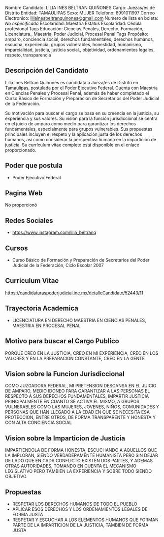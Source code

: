 Nombre Candidato: LILIA INES BELTRAN QUIÑONES
Cargo: Juezas/es de Distrito
Entidad: TAMAULIPAS
Sexo: MUJER
Telefono: 8991011997
Correo Electronico: liliainesbeltranquinones@gmail.com
Numero de lista en boleta: *No especificado*
Escolaridad: Maestría
Estatus Escolaridad: Cédula profesional
Tags Educación: Ciencias Penales, Derecho, Formación, Licenciatura., Maestría, Poder Judicial, Procesal Penal
Tags Propósito: amparo, conciencia social, derechos fundamentales, derechos humanos, escucha, experiencia, grupos vulnerables, honestidad, humanismo, imparcialidad, justicia, justicia social., objetividad, ordenamientos legales, respeto, transparencia


## Descripción del Candidato 

Lilia Ines Beltran Quiñones es candidata a Jueza/es de Distrito en Tamaulipas, postulada por el Poder Ejecutivo Federal. Cuenta con Maestría en Ciencias Penales y Procesal Penal, además de haber completado el Curso Básico de Formación y Preparación de Secretarios del Poder Judicial de la Federación.

Su motivación para buscar el cargo se basa en su creencia en la justicia, su experiencia y sus valores. Su visión para la función jurisdiccional se centra en el juicio de amparo como medio para garantizar los derechos fundamentales, especialmente para grupos vulnerables.  Sus propuestas principales incluyen el respeto y la aplicación justa de los derechos humanos, así como considerar la perspectiva humana en la impartición de justicia. Su currículum vitae completo está disponible en el enlace proporcionado.


## Poder que postula

- Poder Ejecutivo Federal


## Pagina Web

No proporcionó


## Redes Sociales

- https://www.instagram.com/lilia_beltranq


## Cursos

- Curso Básico de Formación y Preparación de Secretarios del Poder Judicial de la Federación, Ciclo Escolar 2007


## Curriculum Vitae

https://candidaturaspoderjudicial.ine.mx/detalleCandidato/52443/11


## Trayectoria Academica

- LICENCIATURA EN DERECHO MAESTRIA EN CIENCIAS PENALES, MAESTRIA EN PROCESAL PENAL


## Motivo para buscar el Cargo Publico

PORQUE CREO EN LA JUSTICIA, CREO EN MI EXPERIENCIA, CREO EN LOS VALORES Y EN LA PREPARACION CONSTANTE, CREO EN LA GENTE


## Vision sobre la Funcion Jurisdiccional

COMO JUZGADORA FEDERAL, MI PRETENSION DESCANSA EN EL JUICIO DE AMPARO, MEDIO IDONEO PARA GARANTIZAR A LAS PERSONAS EL RESPECTO A SUS DERECHOS FUNDAMENTALES, IMPARTIR JUSTICIA PRINCIPALMENTE EN CUANTO SE ACTIVA EL MISMO, A GRUPOS VULNERABLES COMO LAS MUJERES, JOVENES, NIÑOS, COMUNIDADES Y PERSONAS QUE HAN LLEGADO A LA EDAD EN QUE SE NECESITA ESA PROTECCION, ENTRE OTROS, DE FORMA TRANSPARENTE Y HONESTA Y CON ALTA CONCIENCIA SOCIAL


## Vision sobre la Imparticion de Justicia

IMPARTIENDOLA DE FORMA HONESTA, ESCUCHANDO A AQUELLOS QUE LA IMPLORAN, SIENDO VERDADERAMENTE HUMANISTA PERO SIN DEJAR DE LADO QUE EN CADA CONFLICTO EXISTEN DOS PARTES, Y ADEMAS OTRAS AUTORIDADES, TOMANDO EN CUENTA EL MECANISMO LEGISLATIVO PERO TAMBIEN LA EXPERIENCIA Y SOBRE TODO SIENDO OBJETIVO.


## Propuestas

- RESPETAR LOS DERECHOS HUMANOS DE TODO EL PUEBLO
- APLICAR ESOS DERECHOS Y LOS ORDENAMIENTOS LEGALES DE FORMA JUSTA
- RESPETAR Y ESCUCHAR A LOS ELEMENTOS HUMANOS QUE FORMAN PARTE DE LA IMPARTICION DE LA JUSTICIA, TAMBIEN DE FORMA JUSTA

